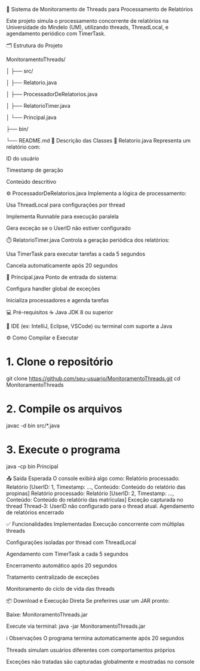 🧵 Sistema de Monitoramento de Threads para Processamento de Relatórios

Este projeto simula o processamento concorrente de relatórios na Universidade do Mindelo (UM), utilizando threads, ThreadLocal, e agendamento periódico com TimerTask.

🗂️ Estrutura do Projeto

MonitoramentoThreads/

│
├── src/

│   ├── Relatorio.java

│   ├── ProcessadorDeRelatorios.java

│   ├── RelatorioTimer.java

│   └── Principal.java

├── bin/

└── README.md
📄 Descrição das Classes
📘 Relatorio.java
Representa um relatório com:

ID do usuário

Timestamp de geração

Conteúdo descritivo

⚙️ ProcessadorDeRelatorios.java
Implementa a lógica de processamento:

Usa ThreadLocal para configurações por thread

Implementa Runnable para execução paralela

Gera exceção se o UserID não estiver configurado

⏱️ RelatorioTimer.java
Controla a geração periódica dos relatórios:

Usa TimerTask para executar tarefas a cada 5 segundos

Cancela automaticamente após 20 segundos

🚀 Principal.java
Ponto de entrada do sistema:

Configura handler global de exceções

Inicializa processadores e agenda tarefas

💻 Pré-requisitos
☕ Java JDK 8 ou superior

🧰 IDE (ex: IntelliJ, Eclipse, VSCode) ou terminal com suporte a Java

⚙️ Como Compilar e Executar
# 1. Clone o repositório
git clone https://github.com/seu-usuario/MonitoramentoThreads.git
cd MonitoramentoThreads

# 2. Compile os arquivos
javac -d bin src/*.java

# 3. Execute o programa
java -cp bin Principal

📤 Saída Esperada
O console exibirá algo como:
Relatório processado: Relatório [UserID: 1, Timestamp: ..., Conteúdo: Conteúdo do relatório das propinas]
Relatório processado: Relatório [UserID: 2, Timestamp: ..., Conteúdo: Conteúdo do relatório das matrículas]
Exceção capturada no thread Thread-3: UserID não configurado para o thread atual.
Agendamento de relatórios encerrado

✅ Funcionalidades Implementadas
Execução concorrente com múltiplas threads

Configurações isoladas por thread com ThreadLocal

Agendamento com TimerTask a cada 5 segundos

Encerramento automático após 20 segundos

Tratamento centralizado de exceções

Monitoramento do ciclo de vida das threads

📦 Download e Execução Direta
Se preferires usar um JAR pronto:

Baixe: MonitoramentoThreads.jar

Execute via terminal:
java -jar MonitoramentoThreads.jar

ℹ️ Observações
O programa termina automaticamente após 20 segundos

Threads simulam usuários diferentes com comportamentos próprios

Exceções não tratadas são capturadas globalmente e mostradas no console
